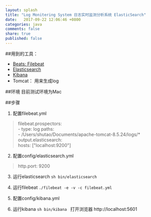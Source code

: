 ```yaml
---
layout: splash
title: "Log Monitering System 日志实时监测分析系统 ElasticSearch"
date:   2017-09-22 12:06:46 +0800
categories: java
comments: false
share: true
published: false
---
```


##用到的工具：
- [Beats: Filebeat](https://www.elastic.co/products/beats/filebeat)
- [Elasticsearch](https://www.elastic.co/products/elasticsearch)
- [Kibana](https://www.elastic.co/products/kibana)
- Tomcat： 用来生成log

##环境
目前测试环境为Mac

##步骤
1. 配置filebeat.yml    
> filebeat.prospectors:    
>     - type: log
>        paths:    
>        - /Users/shutao/Documents/apache-tomcat-8.5.24/logs/*        
> output.elasticsearch:    
>    hosts: ["localhost:9200"]  

2. 配置config/elasticsearch.yml
> http.port: 9200
 
3. 运行elasticsearch
```sh bin/elasticsearch```

4. 运行filebeat
``` ./filebeat -e -v -c filebeat.yml ```

5. 配置config/kibana.yml 
6. 运行kibana
```sh bin/kibana ```
打开浏览器 http://localhost:5601



